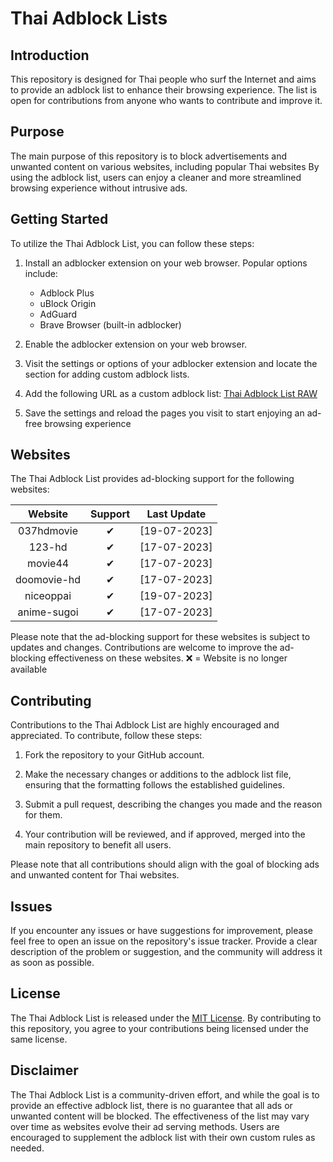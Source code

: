 # Thai Adblock Lists

## Introduction
This repository is designed for Thai people who surf the Internet and aims to provide an adblock list to enhance their browsing experience. The list is open for contributions from anyone who wants to contribute and improve it.

## Purpose
The main purpose of this repository is to block advertisements and unwanted content on various websites, including popular Thai websites By using the adblock list, users can enjoy a cleaner and more streamlined browsing experience without intrusive ads.

## Getting Started
To utilize the Thai Adblock List, you can follow these steps:

1. Install an adblocker extension on your web browser. Popular options include:
   - Adblock Plus
   - uBlock Origin
   - AdGuard
   - Brave Browser (built-in adblocker)

2. Enable the adblocker extension on your web browser.
3. Visit the settings or options of your adblocker extension and locate the section for adding custom adblock lists.
4. Add the following URL as a custom adblock list: [Thai Adblock List RAW](https://raw.githubusercontent.com/PhyschicWinter9/thai-adblock-list/main/thai-adblock-list.txt)
5. Save the settings and reload the pages you visit to start enjoying an ad-free browsing experience

## Websites

The Thai Adblock List provides ad-blocking support for the following websites:

| Website       | Support   | Last Update   |
|:-----------:|:-----------:|:-----------:|
| 037hdmovie  | &#10004;  | [19-07-2023] |
| 123-hd      | &#10004;  | [17-07-2023] |
| movie44     | &#10004;  | [17-07-2023] |
| doomovie-hd | &#10004;  | [17-07-2023] |
| niceoppai   | &#10004;  | [19-07-2023] |
| anime-sugoi | &#10004;  | [17-07-2023] |

Please note that the ad-blocking support for these websites is subject to updates and changes. Contributions are welcome to improve the ad-blocking effectiveness on these websites. ❌ = Website is no longer available




## Contributing
Contributions to the Thai Adblock List are highly encouraged and appreciated. To contribute, follow these steps:

1. Fork the repository to your GitHub account.

2. Make the necessary changes or additions to the adblock list file, ensuring that the formatting follows the established guidelines.

3. Submit a pull request, describing the changes you made and the reason for them.

4. Your contribution will be reviewed, and if approved, merged into the main repository to benefit all users.

Please note that all contributions should align with the goal of blocking ads and unwanted content for Thai websites.

## Issues
If you encounter any issues or have suggestions for improvement, please feel free to open an issue on the repository's issue tracker. Provide a clear description of the problem or suggestion, and the community will address it as soon as possible.

## License
The Thai Adblock List is released under the [MIT License](https://opensource.org/licenses/MIT). By contributing to this repository, you agree to your contributions being licensed under the same license.

## Disclaimer
The Thai Adblock List is a community-driven effort, and while the goal is to provide an effective adblock list, there is no guarantee that all ads or unwanted content will be blocked. The effectiveness of the list may vary over time as websites evolve their ad serving methods. Users are encouraged to supplement the adblock list with their own custom rules as needed.
